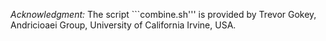 *Acknowledgment:*
The script ```combine.sh''' is provided by Trevor Gokey, Andricioaei Group, University of California Irvine, USA. 
